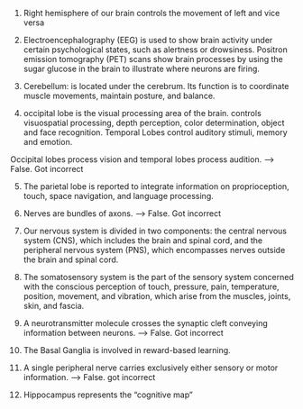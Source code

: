 1. Right hemisphere of our brain controls the movement of left and vice versa

2. Electroencephalography (EEG) is used to show brain activity under certain psychological states, such as alertness or drowsiness. 
Positron emission tomography (PET) scans show brain processes by using the sugar glucose in the brain to illustrate where neurons are firing.

3. Cerebellum: is located under the cerebrum. Its function is to coordinate muscle movements, maintain posture, and balance.

4. occipital lobe is the visual processing area of the brain. controls visuospatial processing, depth perception, color determination, object and face recognition. 
Temporal Lobes control auditory stimuli, memory and emotion. 

Occipital lobes process vision and temporal lobes process audition. --> False. Got incorrect

5. The parietal lobe is reported to integrate information on proprioception, touch, space navigation, and language processing.

6. Nerves are bundles of axons. --> False. Got incorrect

7. Our nervous system is divided in two components: the central nervous system (CNS), which includes the brain and spinal cord, and the peripheral nervous system (PNS), which encompasses nerves outside the brain and spinal cord.

8. The somatosensory system is the part of the sensory system concerned with the conscious perception of touch, pressure, pain, temperature, position, movement, and vibration, which arise from the muscles, joints, skin, and fascia.

9. A neurotransmitter molecule crosses the synaptic cleft conveying information between neurons. --> False. Got incorrect

10. The Basal Ganglia is involved in reward-based learning.

19. A single peripheral nerve carries exclusively either sensory or motor information. --> False. got incorrect

20. Hippocampus represents the “cognitive map”
